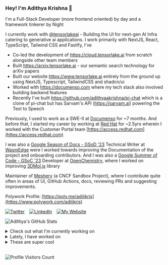 ### Hey! I'm Adithya Krishna 👋
I'm a Full-Stack Developer (more frontend oriented) by day and a framework tinkerer by Night

I currently work with [@tensorlakeai](https://www.tensorlake.ai) - Building the UI for next-gen AI Infra catering to generative ai applications. I work primarily with NextJS, React, TypeScript, Tailwind CSS and Fastify, I've

- Co-led the development of https://cloud.tensorlake.ai from scratch alongside other team members
- Built https://arxiv.tensorlake.ai - our semantic search technology for arXiv papers
- Built our website https://www.tensorlake.ai entirely from the ground up using NextJS, Typescript, TailwindCSS and shadcn/ui
- Worked with https://documenso.com where my tech stack also involved building backend features
- Recently I've built https://github.com/adithyaakrishna/pi-chat which is a clone of pi-chat but has Sarvam's API (https://sarvam.ai) powering the Text to Speech
  
Previously, I used to work as a SWE-II at [Documenso](https://documenso.com) for ~7 months. And before that, I started my career by working at [Red Hat](https://redhat.com) for ~2.5yrs wherein I worked with the Customer Portal team [https://access.redhat.com](https://access.redhat.com)

I was also a [Google Season of Docs - GSoD '23](https://developers.google.com/season-of-docs) Technical Writer at [WasmEdge](https://github.com/WasmEdge) were I worked towards improving the Documentation of the project and onboarding contributors. And I was also a [Google Summer of Code - GSoC '23](https://summerofcode.withgoogle.com/) Developer at [OpenChemistry](https://openchemistry.org), where I worked on improving [3DMol.js](https://github.com/3dmol/3Dmol.js) library

Maintainer of [Meshery](https://github.com/meshery) (a CNCF Sandbox Project), where I contribute quite often in areas of UI, GitHub Actions, docs, reviewing PRs and suggesting improvements.

Polywork Profile: [https://poly.me/adiiikris](https://www.polywork.com/adiiikris)

[![Twitter](https://img.shields.io/badge/-@adii_kris-%231DA1F2?style=for-the-badge&logo=twitter&logoColor=ffffff)](https:/twitter.adikris.in) &ensp;
[![LinkedIn](https://img.shields.io/badge/-Adithya%20Krishna-%230A67C3?style=for-the-badge&logo=linkedin&logoColor=ffffff)](https://linkedin.adikris.in/) &ensp;
[![My Website](https://img.shields.io/badge/-My%20Website-%230A67C3?style=for-the-badge)](https://adikris.in/)



![Adithya's GitHub Stats](https://github-readme-stats.vercel.app/api?username=adithyaakrishna&show_icons=true&hide_border=true&title_color=fff&icon_color=79ff97&text_color=9f9f9f&bg_color=151515)


<details>
  <summary>Check out what I'm currently working on</summary>
  
  - [antiwork/helper](https://github.com/antiwork/helper) - Customer support with AI assistance (today)
  - [hexclanlabs/mitda](https://github.com/hexclanlabs/mitda) -  (3 weeks ago)
  - [adithyaakrishna/pi-chat](https://github.com/adithyaakrishna/pi-chat) - Clone of PiChat Using Sarvam and OpenAI API (3 weeks ago)
  - [BasedHardware/omi](https://github.com/BasedHardware/omi) - AI wearables. Put it on, speak, transcribe, automatically (3 weeks ago)
  - [tensorlakeai/tensorlake](https://github.com/tensorlakeai/tensorlake) - Tensorlake SDK (2 months ago)
</details>

<details>
  <summary>Lately, I have worked on</summary>
  
  - [chore: optimize filters for useMemo and nextjs/react conventions](https://github.com/antiwork/helper/pull/745) on [antiwork/helper](https://github.com/antiwork/helper) (1 day ago)
  - [chore: fix siderbar layout shift](https://github.com/antiwork/helper/pull/743) on [antiwork/helper](https://github.com/antiwork/helper) (1 day ago)
  - [chore: use useMemo and performance optimizations for conversationList](https://github.com/antiwork/helper/pull/742) on [antiwork/helper](https://github.com/antiwork/helper) (1 day ago)
</details>

<details>
  <summary>These are super cool</summary>
  
  - [antiwork/gumroad](https://github.com/antiwork/gumroad) - Sell stuff and see what sticks (1 week ago)
  - [raunofreiberg/interfaces](https://github.com/raunofreiberg/interfaces) - A non-exhaustive list of details that make a good web interface. (1 week ago)
  - [agno-agi/agno](https://github.com/agno-agi/agno) - Full-stack framework for building Multi-Agent Systems with memory, knowledge and reasoning. (1 week ago)
  - [CambioML/any-parser](https://github.com/CambioML/any-parser) - Accurate, private and configurable document retrieval LLM (1 week ago)
  - [mastra-ai/mastra](https://github.com/mastra-ai/mastra) - The TypeScript AI agent framework. ⚡ Assistants, RAG, observability. Supports any LLM: GPT-4, Claude, Gemini, Llama. (1 week ago)
</details>

<br> 

![Profile Visitors Count](https://profile-counter.glitch.me/adithyaakrishna/count.svg)
